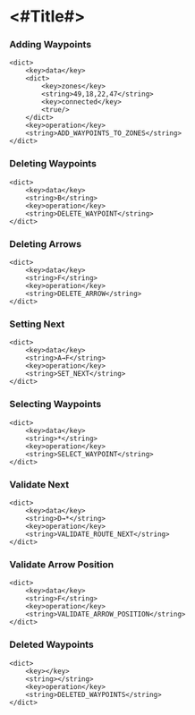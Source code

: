 #  <#Title#>

### Adding Waypoints
    
    <dict>
        <key>data</key>
        <dict>
            <key>zones</key>
            <string>49,18,22,47</string>
            <key>connected</key>
            <true/>
        </dict>
        <key>operation</key>
        <string>ADD_WAYPOINTS_TO_ZONES</string>
    </dict>

### Deleting Waypoints

    <dict>
        <key>data</key>
        <string>B</string>
        <key>operation</key>
        <string>DELETE_WAYPOINT</string>
    </dict>
    
### Deleting Arrows

    <dict>
        <key>data</key>
        <string>F</string>
        <key>operation</key>
        <string>DELETE_ARROW</string>
    </dict>
    
### Setting Next

    <dict>
        <key>data</key>
        <string>A→F</string>
        <key>operation</key>
        <string>SET_NEXT</string>
    </dict>
    
### Selecting Waypoints

    <dict>
        <key>data</key>
        <string>*</string>
        <key>operation</key>
        <string>SELECT_WAYPOINT</string>
    </dict>

### Validate Next

    <dict>
        <key>data</key>
        <string>D→*</string>
        <key>operation</key>
        <string>VALIDATE_ROUTE_NEXT</string>
    </dict>

### Validate Arrow Position

    <dict>
        <key>data</key>
        <string>F</string>
        <key>operation</key>
        <string>VALIDATE_ARROW_POSITION</string>
    </dict>
    
    
### Deleted Waypoints

    <dict>
        <key></key>
        <string></string>
        <key>operation</key>
        <string>DELETED_WAYPOINTS</string>
    </dict>
    


